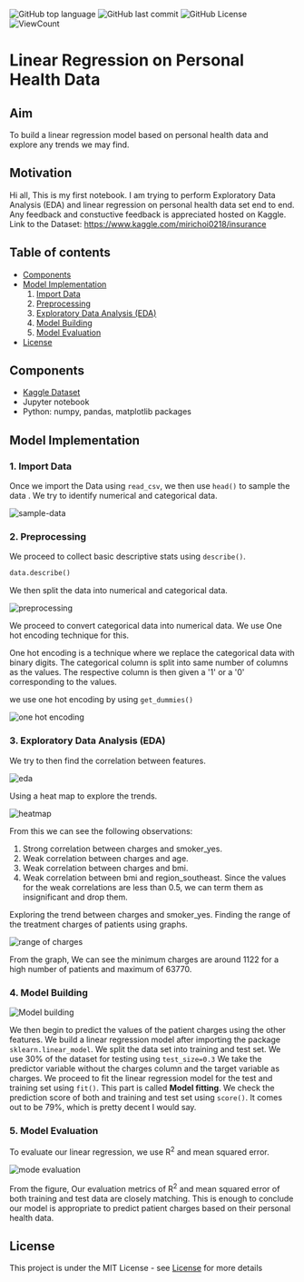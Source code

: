![GitHub top language](https://img.shields.io/github/languages/top/Thomas-George-T/Linear-Regression-on-Personal-Health-Data)
![GitHub last commit](https://img.shields.io/github/last-commit/Thomas-George-T/Linear-Regression-on-Personal-Health-Data?style=flat)
![GitHub License](https://img.shields.io/github/license/Thomas-George-T/Linear-Regression-on-Personal-Health-Data?style=flat)
![ViewCount](https://views.whatilearened.today/views/github/Thomas-George-T/Linear-Regression-on-Personal-Health-Data.svg?cache=remove)

# Linear Regression on Personal Health Data

## Aim

To build a linear regression model based on personal health data and explore any trends we may find.

## Motivation
Hi all, This is my first notebook. I am trying to perform Exploratory Data Analysis (EDA) and linear regression on personal health data set end to end. Any feedback and constuctive feedback is appreciated hosted on Kaggle. Link to the Dataset: https://www.kaggle.com/mirichoi0218/insurance

## Table of contents
- [Components](https://github.com/Thomas-George-T/Linear-Regression-on-Personal-Health-Data#Components)
- [Model Implementation](https://github.com/Thomas-George-T/Linear-Regression-on-Personal-Health-Data#model-implementation)
  1. [Import Data](https://github.com/Thomas-George-T/Linear-Regression-on-Personal-Health-Data#1-import-data)
  2. [Preprocessing](https://github.com/Thomas-George-T/Linear-Regression-on-Personal-Health-Data#2-preprocessing)
  3. [Exploratory Data Analysis (EDA)](https://github.com/Thomas-George-T/Linear-Regression-on-Personal-Health-Data#3-exploratory-data-analysis-eda)
  4. [Model Building](https://github.com/Thomas-George-T/Linear-Regression-on-Personal-Health-Data#4-model-building)
  5. [Model Evaluation](https://github.com/Thomas-George-T/Linear-Regression-on-Personal-Health-Data#5-model-evaluation)
- [License](https://github.com/Thomas-George-T/Linear-Regression-on-Personal-Health-Data#License)
  
## Components
- [Kaggle Dataset](https://www.kaggle.com/mirichoi0218/insurance)
- Jupyter notebook
- Python: numpy, pandas, matplotlib packages

## Model Implementation

### 1. Import Data

Once we import the Data using `read_csv`, we then use `head()` to sample the data . We try to identify numerical and categorical data.

![sample-data](assets/sample-data.JPG)

### 2. Preprocessing

We proceed to collect basic descriptive stats using `describe()`. 

```python
data.describe()
```

We then split the data into numerical and categorical data.

![preprocessing](assets/preprocessing.JPG)

We proceed to convert categorical data into numerical data. We use One hot encoding technique for this.

One hot encoding is a technique where we replace the categorical data with binary digits. The categorical column is split into same number of columns as the values. The respective column is then given a '1' or a '0' corresponding to the values.

we use one hot encoding by using `get_dummies()`

![one hot encoding](assets/one-hot-encoding.JPG)

### 3. Exploratory Data Analysis (EDA)

We try to then find the correlation between features.

![eda](assets/eda.JPG)

Using a heat map to explore the trends.

![heatmap](assets/corr-heatmap.JPG)

From this we can see the following observations:

1. Strong correlation between charges and smoker_yes.
2. Weak correlation between charges and age.
3. Weak correlation between charges and bmi.
4. Weak correlation between bmi and region_southeast.
Since the values for the weak correlations are less than 0.5, we can term them as insignificant and drop them.

Exploring the trend between charges and smoker_yes.
Finding the range of the treatment charges of patients using graphs.

![range of charges](assets/charges_range.JPG)

From the graph, We can see the minimum charges are around 1122 for a high number of patients and maximum of 63770.

### 4. Model Building

![Model building](assets/model-building.JPG)

We then begin to predict the values of the patient charges using the other features. We build a linear regression model after importing the package `sklearn.linear_model`. We split the data set into training and test set. We use 30% of the dataset for testing using `test_size=0.3` 
We take the predictor variable without the charges column and the target variable as charges.
We proceed to fit the linear regression model for the test and training set using `fit()`. This part is called **Model fitting**. We check the prediction score of both and training and test set using `score()`. It comes out to be 79%, which is pretty decent I would say.

### 5. Model Evaluation

To evaluate our linear regression, we use R<sup>2</sup> and mean squared error.

![mode evaluation](assets/model-evaluation.JPG)

From the figure, Our evaluation metrics of R<sup>2</sup> and mean squared error of both training and test data are closely matching. This is enough to conclude our model is appropriate to predict patient charges based on their personal health data.

## License
This project is under the MIT License - see [License](LICENSE.md) for more details
